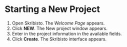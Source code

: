 # Starting a New Project  



1. Open Skribisto. The _Welcome Page_ appears. 
2. Click **NEW**. The New project window appears. 
3. Enter in the project information in the available fields. 
4. Click **Create**. The Skribisto interface appears. 
